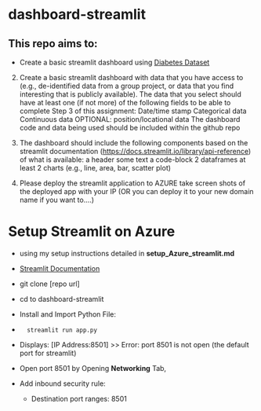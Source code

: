 # dashboard-streamlit

## This repo aims to:
- Create a basic streamlit dashboard using [Diabetes Dataset](https://www.kaggle.com/datasets/akshaydattatraykhare/diabetes-dataset/code)


2. Create a basic streamlit dashboard with data that you have access to (e.g., de-identified data from a group project, or data that you find interesting that is publicly available). The data that you select should have at least one (if not more) of the following fields to be able to complete Step 3 of this assignment:
Date/time stamp 
Categorical data
Continuous data 
OPTIONAL: position/locational data 
The dashboard code and data being used should be included within the github repo 

3. The dashboard should include the following components based on the streamlit documentation (https://docs.streamlit.io/library/api-reference) of what is available: 
a header 
some text 
a code-block 
2 dataframes
at least 2 charts (e.g., line, area, bar, scatter plot) 


4. Please deploy the streamlit application to AZURE
take screen shots of the deployed app with your IP (OR you can deploy it to your new domain name if you want to....) 



# Setup Streamlit on Azure
- using my setup instructions detailed in **setup_Azure_streamlit.md**
- [Streamlit Documentation](https://docs.streamlit.io/library/api-reference)
- git clone [repo url]
- cd to dashboard-streamlit


- Install and Import Python File:
-       streamlit run app.py 
- Displays: [IP Address:8501] >> Error: port 8501 is not open (the default port for streamlit)
- Open port 8501 by Opening **Networking** Tab, 
- Add inbound security rule:
    - Destination port ranges: 8501